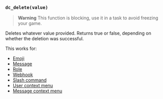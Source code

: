 ### `dc_delete(value)`

> **Warning**
> This function is blocking, use it in a task to avoid freezing your game.

Deletes whatever value provided.
Returns true or false, depending on whether the deletion was successful.

This works for:

* [Emoji](../../values/emoji)
* [Message](../../values/message)
* [Role](../../values/role)
* [Webhook](../../values/webhook)
* [Slash command](../../values/commands/slash-command)
* [User context menu](../../values/commands/user-context-menu)
* [Message context menu](../../values/commands/message-context-menu)
